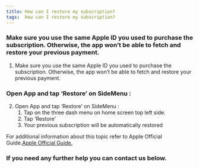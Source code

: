 ```yaml
---
title: How can I restore my subscription?
tags:  How can I restore my subscription?
---
```


### Make sure you use the same Apple ID you used to purchase the subscription. Otherwise, the app won’t be able to fetch and restore your previous payment.

1. Make sure you use the same Apple ID you used to purchase the subscription. Otherwise, the app won’t be able to fetch and restore your previous payment.

### Open App and tap ‘Restore’ on SideMenu : 
   2. Open App and tap ‘Restore’ on SideMenu :
       1. Tap on the three dash menu on home screen top left side.
       2. Tap ‘Restore’
       3. Your previous subscription will be automatically restored
   
   
    
   

For additional information about this topic refer to Apple Official Guide.[Apple Official Guide.](https://support.apple.com/en-us/HT204530#:~:text=Restore%20your%20in%2Dapp%20purchases,-Some%20in%2Dapp&text=To%20restore%20a%20non%2Dconsumable,app's%20Settings%20or%20Options%20menus.)

### If you need any further help you can contact us below.
